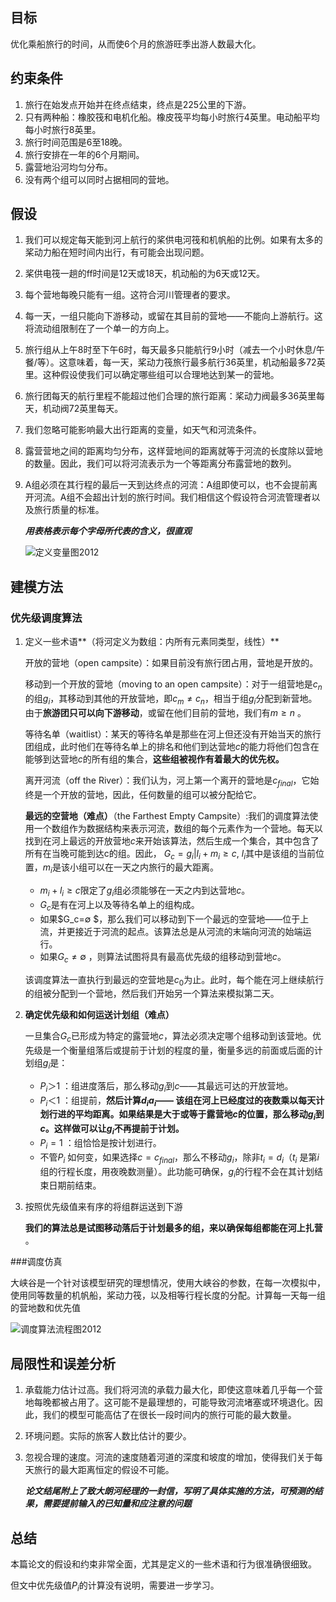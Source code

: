 ## 目标

优化乘船旅行的时间，从而使6个月的旅游旺季出游人数最大化。

## 约束条件

1. 旅行在始发点开始并在终点结束，终点是225公里的下游。
2. 只有两种船：橡胶筏和电机化船。橡皮筏平均每小时旅行4英里。电动船平均每小时旅行8英里。
3. 旅行时间范围是6至18晚。
4. 旅行安排在一年的6个月期间。
5. 露营地沿河均匀分布。
6. 没有两个组可以同时占据相同的营地。

## 假设

1. 我们可以规定每天能到河上航行的桨供电河筏和机帆船的比例。如果有太多的桨动力船在短时间内出行，有可能会出现问题。

2. 桨供电筏一趟的ff时间是12天或18天，机动船的为6天或12天。

3. 每个营地每晚只能有一组。这符合河川管理者的要求。

4. 每一天，一组只能向下游移动，或留在其目前的营地——不能向上游航行。这将流动组限制在了一个单一的方向上。

5. 旅行组从上午8时至下午6时，每天最多只能航行9小时（减去一个小时休息/午餐/等）。这意味着，每一天，桨动力筏旅行最多航行36英里，机动船最多72英里。这种假设使我们可以确定哪些组可以合理地达到某一的营地。

6. 旅行团每天的航行里程不能超过他们合理的旅行距离：桨动力阀最多36英里每天，机动阀72英里每天。

7. 我们忽略可能影响最大出行距离的变量，如天气和河流条件。

8. 露营营地之间的距离均匀分布，这样营地间的距离就等于河流的长度除以营地的数量。因此，我们可以将河流表示为一个等距离分布露营地的数列。

9. A组必须在其行程的最后一天到达终点的河流：A组即使可以，也不会提前离开河流。A组不会超出计划的旅行时间。我们相信这个假设符合河流管理者以及旅行质量的标准。

   ***用表格表示每个字母所代表的含义，很直观***

   ![定义变量图2012](C:\Users\dell\Desktop\GitHub\Information-Study\img\定义变量图2012.png)

## 建模方法

### 优先级调度算法

1. 定义一些术语**（将河定义为数组：内所有元素同类型，线性）**

   开放的营地（open campsite）：如果目前没有旅行团占用，营地是开放的。

   移动到一个开放的营地（moving to an open campsite）：对于一组营地是$c_n$的组$g_i$，其移动到其他的开放营地，即$c_m ≠c_n$，相当于组$g_i$分配到新营地。由于**旅游团只可以向下游移动**，或留在他们目前的营地，我们有$m ≥n$ 。

   等待名单（waitlist）：某天的等待名单是那些在河上但还没有开始当天的旅行团组成，此时他们在等待名单上的排名和他们到达营地$c$的能力将他们包含在能够到达营地$c$的所有组的集合，**这些组被视作有着最大的优先权。**

   离开河流（off the River）：我们认为，河上第一个离开的营地是$c_{final}$，它始终是一个开放的营地，因此，任何数量的组可以被分配给它。

   **最远的空营地（难点）**（the Farthest Empty Campsite）:我们的调度算法使用一个数组作为数据结构来表示河流，数组的每个元素作为一个营地。每天以找到在河上最远的开放营地$c$来开始该算法，然后生成一个集合，其中包含了所有在当晚可能到达c的组。因此， $G_c  = {g_i | l_i +m_i ≥c}$, $l_i$其中是该组的当前位置，$m_i$是该小组可以在一天之内旅行的最大距离。

   - $m_i+l_i≥c$限定了$g_i$组必须能够在一天之内到达营地$c$。
   - $G_c$是有在河上以及等待名单上的组构成。
   - 如果$G_c=∅ $，那么我们可以移动到下一个最远的空营地——位于上流，并更接近于河流的起点。该算法总是从河流的末端向河流的始端运行。
   - 如果$G_c ≠∅$ ，则算法试图将具有最高优先级的组移动到营地$c$。

   该调度算法一直执行到最远的空营地是$c_0$为止。此时，每个能在河上继续航行的组被分配到一个营地，然后我们开始另一个算法来模拟第二天。

2. **确定优先级和如何运送计划组（难点）**

   一旦集合$G_c$已形成为特定的露营地$c$，算法必须决定哪个组移动到该营地。优先级是一个衡量组落后或提前于计划的程度的量，衡量多远的前面或后面的计划组$g_i$是：

   - $P_i ＞1$ ：组进度落后，那么移动$g_i$到$c$——其最远可达的开放营地。
   - $P_i  ＜1$ ：组提前，**然后计算$d_ia_i$—— 该组在河上已经度过的夜数乘以每天计划行进的平均距离。如果结果是大于或等于露营地$c$的位置，那么移动$g_i$到$c$。这样做可以让$g_i$不再提前于计划。**
   - $P_i =1$ ：组恰恰是按计划进行。
   - 不管$P_i$ 如何变，如果选择$c=c_{final}$，那么不移动$g_i$，除非$t_i=d_i$（$t_i$ 是第$i$组的行程长度，用夜晚数测量）。此功能可确保，$g_i$的行程不会在其计划结束日期前结束。

3. 按照优先级值来有序的将组群运送到下游

   **我们的算法总是试图移动落后于计划最多的组，来以确保每组都能在河上扎营** 。

###调度仿真

大峡谷是一个针对该模型研究的理想情况，使用大峡谷的参数，在每一次模拟中，使用同等数量的机帆船，桨动力筏，以及相等行程长度的分配。计算每一天每一组的营地数和优先值

![调度算法流程图2012](C:\Users\dell\Desktop\GitHub\Information-Study\img\调度算法流程图2012.png)

## 局限性和误差分析

1. 承载能力估计过高。我们将河流的承载力最大化，即使这意味着几乎每一个营地每晚都被占用了。这可能不是最理想的，可能导致河流堵塞或环境退化。因此，我们的模型可能高估了在很长一段时间内的旅行可能的最大数量。

2. 环境问题。实际的旅客人数比估计的要少。

3. 忽视合理的速度。河流的速度随着河道的深度和坡度的增加，使得我们关于每天旅行的最大距离恒定的假设不可能。

   ***论文结尾附上了致大朗河经理的一封信，写明了具体实施的方法，可预测的结果，需要提前输入的已知量和应注意的问题***

## 总结

本篇论文的假设和约束非常全面，尤其是定义的一些术语和行为很准确很细致。

但文中优先级值$P_i$的计算没有说明，需要进一步学习。